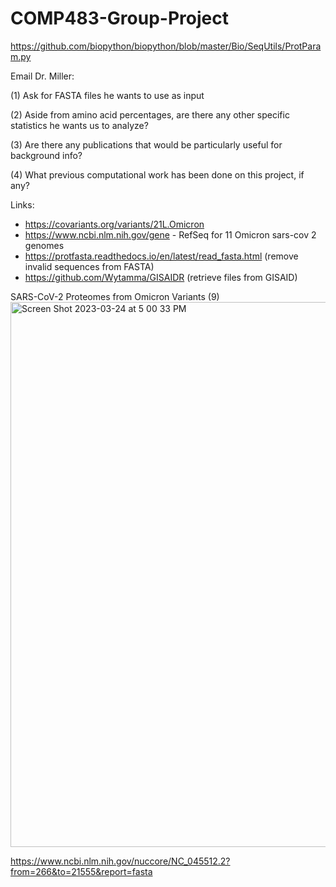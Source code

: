 # COMP483-Group-Project 
https://github.com/biopython/biopython/blob/master/Bio/SeqUtils/ProtParam.py

Email Dr. Miller:

(1) Ask for FASTA files he wants to use as input

(2) Aside from amino acid percentages, are there any other specific statistics he wants us to analyze?

(3) Are there any publications that would be particularly useful for background info?

(4) What previous computational work has been done on this project, if any? 

Links:
- https://covariants.org/variants/21L.Omicron
- https://www.ncbi.nlm.nih.gov/gene - RefSeq for 11 Omicron sars-cov 2 genomes
- https://protfasta.readthedocs.io/en/latest/read_fasta.html (remove invalid sequences from FASTA)
- https://github.com/Wytamma/GISAIDR (retrieve files from GISAID)

SARS-CoV-2 Proteomes from Omicron Variants (9)
<img width="872" alt="Screen Shot 2023-03-24 at 5 00 33 PM" src="https://user-images.githubusercontent.com/125703033/227651451-e03a6295-3a8c-4f9e-b9b1-4f5002cbcc7d.png">

https://www.ncbi.nlm.nih.gov/nuccore/NC_045512.2?from=266&to=21555&report=fasta
